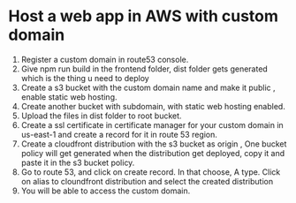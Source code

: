 # Host a web app in AWS with custom domain

1. Register a custom domain in route53 console.
2. Give npm run build in the frontend folder, dist folder gets generated which is the thing u need to deploy
3. Create a s3 bucket with the custom domain name and make it public , enable static web hosting.
4. Create another bucket with subdomain, with static web hosting enabled.
5. Upload the files in dist folder to root bucket.
6. Create a ssl certificate in certificate manager for your custom domain in us-east-1 and create a record for it in route 53 region.
7. Create a cloudfront distribution with the s3 bucket as origin , One bucket policy will get generated when the distribution get deployed, copy it and paste it in the s3 bucket policy.
8. Go to route 53, and click on create record. In that choose, A type. Click on alias to cloundfront distribution and select the created distribution
9. You will be able to access the custom domain.
